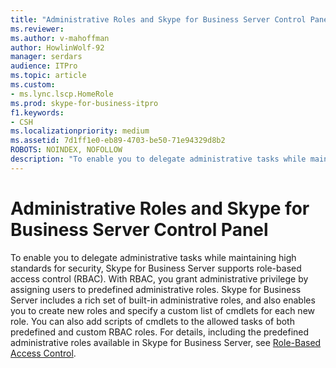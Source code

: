 ```yaml
---
title: "Administrative Roles and Skype for Business Server Control Panel"
ms.reviewer: 
ms.author: v-mahoffman
author: HowlinWolf-92
manager: serdars
audience: ITPro
ms.topic: article
ms.custom:
- ms.lync.lscp.HomeRole
ms.prod: skype-for-business-itpro
f1.keywords:
- CSH
ms.localizationpriority: medium
ms.assetid: 7d1ff1e0-eb89-4703-be50-71e94329d8b2
ROBOTS: NOINDEX, NOFOLLOW
description: "To enable you to delegate administrative tasks while maintaining high standards for security, Skype for Business Server supports role-based access control (RBAC)."
---
```


# Administrative Roles and Skype for Business Server Control Panel

To enable you to delegate administrative tasks while maintaining high standards for security, Skype for Business Server supports role-based access control (RBAC). With RBAC, you grant administrative privilege by assigning users to predefined administrative roles. Skype for Business Server includes a rich set of built-in administrative roles, and also enables you to create new roles and specify a custom list of cmdlets for each new role. You can also add scripts of cmdlets to the allowed tasks of both predefined and custom RBAC roles. For details, including the predefined administrative roles available in Skype for Business Server, see [Role-Based Access Control](/previous-versions/office/lync-server-2013/lync-server-2013-planning-for-role-based-access-control).